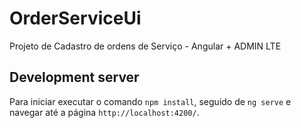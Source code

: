 # OrderServiceUi

Projeto de Cadastro de ordens de Serviço - Angular + ADMIN LTE

## Development server

Para iniciar executar o comando `npm install`, seguido de `ng serve` e navegar até a página `http://localhost:4200/`.

